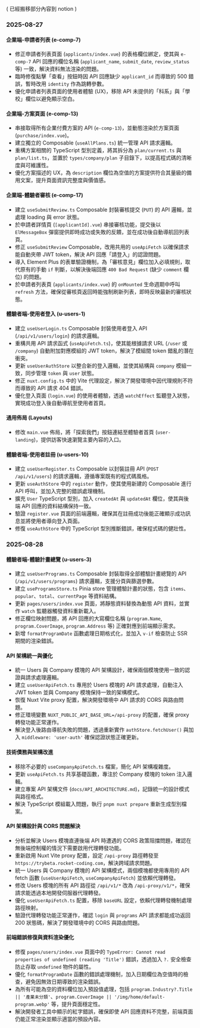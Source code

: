 ( 已經搬移部分內容到 notion )

### 2025-08-27
#### 企業端-申請者列表 (e-comp-7)
- 修正申請者列表頁面 (`applicants/index.vue`) 的表格欄位綁定，使其與 `e-comp-7` API 回應的欄位名稱 (`applicant_name`, `submit_date`, `review_status` 等) 一致，解決資料無法渲染的問題。
- 臨時修復點擊「查看」按鈕時因 API 回應缺少 `applicant_id` 而導致的 500 錯誤，暫時改用 `identity` 作為跳轉參數。
- 優化申請者列表頁面的使用者體驗 (UX)，移除 API 未提供的「科系」與「學校」欄位以避免顯示空白。

#### 企業端-方案頁面 (e-comp-13)
- 串接取得所有企業付費方案的 API (`e-comp-13`)，並動態渲染於方案頁面 (`purchase/index.vue`)。
- 建立獨立的 Composable (`useAllPlans.ts`) 統一管理 API 請求邏輯。
- 重構方案相關的 TypeScript 型別定義，將其拆分為 `plan/current.ts` 與 `plan/list.ts`，並置於 `types/company/plan` 子目錄下，以提高程式碼的清晰度與可維護性。
- 優化方案描述的 UX，為 `description` 欄位為空值的方案提供符合其量級的備用文案，提升頁面資訊完整度與價值感。

#### 企業端-體驗者審核 (e-comp-17)
- 建立 `useSubmitReview.ts` Composable 封裝審核提交 (`PUT`) 的 API 邏輯，並處理 loading 與 error 狀態。
- 於申請者詳情頁 (`[applicantId].vue`) 串接審核功能，提交後以 `ElMessageBox` 彈窗提供即時成功或失敗的反饋，並在成功後自動導航回列表頁。
- 修正 `useSubmitReview` Composable，改用共用的 `useApiFetch` 以確保請求能自動夾帶 JWT token，解決 API 回應「請登入」的認證問題。
- 導入 Element Plus 的表單驗證機制，為「審核意見」欄位加入必填規則，取代原有的手動 `if` 判斷，以解決後端回應 `400 Bad Request` (缺少 `comment` 欄位) 的問題。
- 於申請者列表頁 (`applicants/index.vue`) 的 `onMounted` 生命週期中呼叫 `refresh` 方法，確保從審核頁返回時能強制刷新列表，即時反映最新的審核狀態。

#### 體驗者端-使用者登入 (u-users-1)
- 建立 `useUserLogin.ts` Composable 封裝使用者登入 API (`/api/v1/users/login`) 的請求邏輯。
- 重構共用 API 請求函式 (`useApiFetch.ts`)，使其能根據請求 URL (`/user` 或 `/company`) 自動附加對應模組的 JWT token，解決了模組間 token 錯亂的潛在衝突。
- 更新 `useUserAuthStore` 以整合新的登入邏輯，並使其結構與 `company` 模組一致，同步管理 `token` 與 `user` 狀態。
- 修正 `nuxt.config.ts` 中的 Vite 代理設定，解決了開發環境中因代理規則不符而導致的 API 請求 404 錯誤。
- 優化登入頁面 (`login.vue`) 的使用者體驗，透過 `watchEffect` 監聽登入狀態，實現成功登入後自動導航至使用者首頁。

#### 通用佈局 (Layouts)
- 修改 `main.vue` 佈局，將「探索我們」按鈕連結至體驗者首頁 (`user-landing`)，提供訪客快速瀏覽主要內容的入口。

#### 體驗者端-使用者註冊 (u-users-10)
- 建立 `useUserRegister.ts` Composable 以封裝註冊 API (`POST /api/v1/users`) 的請求邏輯，遵循專案既有的程式碼風格。
- 更新 `useAuthStore` 中的 `register` 動作，使其使用新建的 Composable 進行 API 呼叫，並加入完整的錯誤處理機制。
- 擴充 `User` TypeScript 型別，加入 `createdAt` 與 `updatedAt` 欄位，使其與後端 API 回應的資料結構保持一致。
- 驗證 `register.vue` 頁面的前端邏輯，確保其在註冊成功後能正確顯示成功訊息並將使用者導向登入頁面。
- 修復 `useAuthStore` 中的 TypeScript 型別推斷錯誤，確保程式碼的健壯性。

### 2025-08-28
#### 體驗者端-體驗計畫總覽 (u-users-3)
- 建立 `useUserPrograms.ts` Composable 封裝取得全部體驗計畫總覽的 API (`/api/v1/users/programs`) 請求邏輯，支援分頁與篩選參數。
- 建立 `useProgramsStore.ts` Pinia store 管理體驗計畫的狀態，包含 `items`、`popular`、`total`、`currentPage` 等資料結構。
- 更新 `pages/users/index.vue` 頁面，將靜態資料替換為動態 API 資料，並實作 `watch` 監聽器觸發資料重新載入。
- 修正欄位映射問題，將 API 回應的大寫欄位名稱 (`program.Name`, `program.CoverImage`, `program.Address` 等) 正確對應到前端顯示需求。
- 新增 `formatProgramDate` 函數處理日期格式化，並加入 `v-if` 檢查防止 SSR 期間的渲染錯誤。

#### API 架構統一與優化
- 統一 Users 與 Company 模塊的 API 架構設計，確保兩個模塊使用一致的認證與請求處理邏輯。
- 建立 `useUserApiFetch.ts` 專用於 Users 模塊的 API 請求處理，自動注入 JWT token 並與 Company 模塊保持一致的架構模式。
- 恢復 Nuxt Vite proxy 配置，解決開發環境中 API 請求的 CORS 與路由問題。
- 修正環境變數 `NUXT_PUBLIC_API_BASE_URL=/api-proxy` 的配置，確保 proxy 轉發功能正常運作。
- 解決登入後路由導航失敗的問題，透過重新實作 `authStore.fetchUser()` 與加入 `middleware: 'user-auth'` 確保認證狀態正確更新。

#### 技術債務與架構改進
- 移除不必要的 `useCompanyApiFetch.ts` 檔案，簡化 API 架構複雜度。
- 更新 `useApiFetch.ts` 共享基礎函數，專注於 Company 模塊的 token 注入邏輯。
- 建立專案 API 架構文件 (`docs/API_ARCHITECTURE.md`)，記錄統一的設計模式與路徑格式。
- 解決 TypeScript 模組載入問題，執行 `pnpm nuxt prepare` 重新生成型別檔案。

#### API 架構設計與 CORS 問題解決
- 分析並解決 Users 模塊直連後端 API 時遭遇的 CORS 政策阻擋問題，確認在無後端控制權的情況下需要啟用代理轉發功能。
- 重新啟用 Nuxt Vite proxy 配置，設定 `/api-proxy` 路徑轉發至 `https://trybeta.rocket-coding.com`，解決跨域請求問題。
- 統一 Users 與 Company 模塊的 API 架構模式，兩個模塊都使用專用的 API fetch 函數 (`useUserApiFetch`, `useCompanyApiFetch`) 並依賴代理轉發。
- 修改 Users 模塊的所有 API 路徑從 `/api/v1/*` 改為 `/api-proxy/v1/*`，確保請求能透過本地開發伺服器代理轉發。
- 優化 `useUserApiFetch.ts` 配置，移除 `baseURL` 設定，依賴代理轉發機制處理路徑映射。
- 驗證代理轉發功能正常運作，確認 `login` 與 `programs` API 請求都能成功返回 200 狀態碼，解決了開發環境中的 CORS 與路由問題。

#### 前端錯誤修復與資料渲染優化
- 修復 `pages/users/index.vue` 頁面中的 `TypeError: Cannot read properties of undefined (reading 'Title')` 錯誤，透過加入 `?.` 安全檢查防止存取 `undefined` 物件的屬性。
- 優化 `formatProgramDate` 函數的錯誤處理機制，加入日期欄位為空值時的檢查，避免因無效日期導致的渲染錯誤。
- 為所有可能為空的資料欄位加入預設值處理，包括 `program.Industry?.Title || '產業未分類'`、`program.CoverImage || '/img/home/default-program.webp'` 等，提升頁面穩定性。
- 解決開發者工具中顯示的紅字錯誤，確保即使 API 回應資料不完整，前端頁面仍能正常渲染並顯示適當的預設內容。


